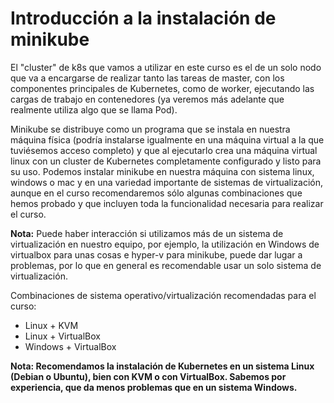 # Introducción a la instalación de minikube

El "cluster" de k8s que vamos a utilizar en este curso es el de un
solo nodo que va a encargarse de realizar tanto las tareas de master,
con los componentes principales de Kubernetes, como de worker,
ejecutando las cargas de trabajo en contenedores (ya veremos más
adelante que realmente utiliza algo que se llama Pod).

Minikube se distribuye como un programa que se instala en nuestra
máquina física (podría instalarse igualmente en una máquina virtual a
la que tuviésemos acceso completo) y que al ejecutarlo crea una
máquina virtual linux con un cluster de Kubernetes completamente
configurado y listo para su uso. Podemos instalar minikube en nuestra
máquina con sistema linux, windows o mac y en una variedad importante
de sistemas de virtualización, aunque en el curso recomendaremos sólo
algunas combinaciones que hemos probado y que incluyen toda la
funcionalidad necesaria para realizar el curso.

**Nota:** Puede haber interacción si utilizamos más de un
sistema de virtualización en nuestro equipo, por ejemplo, la
utilización en Windows de virtualbox para unas cosas e hyper-v para
minikube, puede dar lugar a problemas, por lo que en general es
recomendable usar un solo sistema de virtualización.

Combinaciones de sistema operativo/virtualización recomendadas para el
curso:

* Linux + KVM
* Linux + VirtualBox
* Windows + VirtualBox

**Nota: Recomendamos la instalación de Kubernetes en un sistema Linux (Debian o Ubuntu), bien con KVM o con VirtualBox.
Sabemos por experiencia, que da menos problemas que en un sistema Windows.**